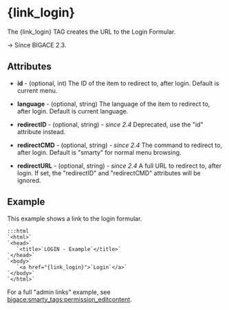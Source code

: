 # {link_login}

The {link_login} TAG creates the URL to the Login Formular.

-> Since BIGACE 2.3.


## Attributes


*  **id** - (optional, int)
    The ID of the item to redirect to, after login. Default is current menu.

*  **language** - (optional, string)
    The language of the item to redirect to, after login. Default is current language.

*  **redirectID** - (optional, string) *- since 2.4*
    Deprecated, use the "id" attribute instead.

*  **redirectCMD** - (optional, string) *- since 2.4*
    The command to redirect to, after login. Default is "smarty" for normal menu browsing.

*  **redirectURL** - (optional, string) *- since 2.4*
    A full URL to redirect to, after login. If set, the "redirectID" and "redirectCMD" attributes will be ignored.

## Example

This example shows a link to the login formular.

	:::html
	`<html>`
	`<head>`
	   `<title>`LOGIN - Example`</title>`
	`</head>`
	`<body>`
	   `<a href="{link_login}">`Login`</a>`
	`</body>`
	`</html>`


For a full "admin links" example, see [bigace:smarty_tags:permission_editcontent](bigace/smarty_tags/permission_editcontent).

